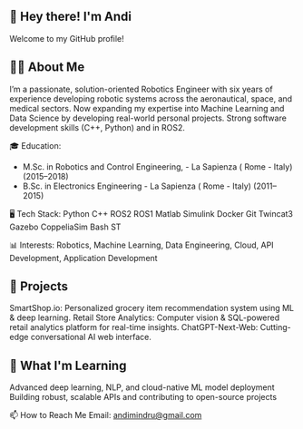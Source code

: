 
## 👋 Hey there! I'm Andi
Welcome to my GitHub profile!

## 🙋‍♂️ About Me
I’m a passionate, solution-oriented Robotics Engineer with six years of experience developing robotic systems across the aeronautical, space, and medical sectors. Now expanding my expertise into Machine Learning and Data Science by developing real-world personal projects. Strong software development skills (C++, Python) and in ROS2.

🎓 Education:
   - M.Sc. in Robotics and Control Engineering, - La Sapienza ( Rome - Italy) (2015–2018)
   - B.Sc. in Electronics Engineering - La Sapienza ( Rome - Italy) (2011–2015)

🖥️ Tech Stack:
Python C++ ROS2 ROS1 Matlab Simulink Docker Git Twincat3 Gazebo CoppeliaSim Bash ST

📊 Interests: 
Robotics, Machine Learning, Data Engineering, Cloud, API Development, Application Development

## 🚀 Projects
SmartShop.io: Personalized grocery item recommendation system using ML & deep learning.
Retail Store Analytics: Computer vision & SQL-powered retail analytics platform for real-time insights.
ChatGPT-Next-Web: Cutting-edge conversational AI web interface.

## 🌱 What I'm Learning
Advanced deep learning, NLP, and cloud-native ML model deployment
Building robust, scalable APIs and contributing to open-source projects

📫 How to Reach Me
Email: andimindru@gmail.com
